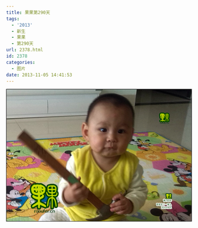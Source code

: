 ```yaml
---
title: 果果第290天
tags:
  - '2013'
  - 新生
  - 果果
  - 第290天
url: 2378.html
id: 2378
categories:
  - 图片
date: 2013-11-05 14:41:53
---
```


[![](/images/uploads/2013/11/果果第290天.jpg "果果第290天")](/images/uploads/2013/11/果果第290天.jpg)